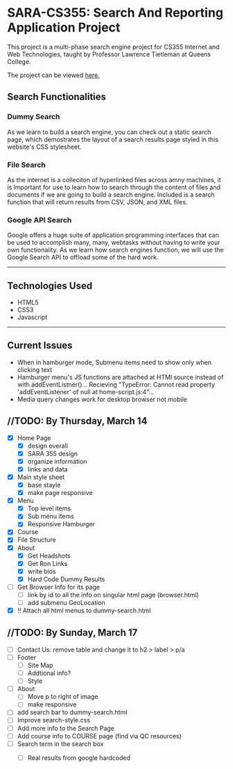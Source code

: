 # SARA-CS355: Search And Reporting Application Project

This project is a multi-phase search engine project for CS355 Internet and Web Technologies, taught by Professor Lawrence Tietleman at Queens College.

The project can be viewed <a href="https://venus.cs.qc.cuny.edu/~gois8338/cs355/">here.</a>

## Search Functionalities 

### Dummy Search
As we learn to build a search engine, you can check out a static search page, which demostrates the layout of a search results page styled in this website's CSS stylesheet.

### File Search
As the internet is a colleciton of hyperlinked files across amny machines, it is important for use to learn how to search through the content of files and documents if we are going to build a search engine. Included is a search function that will return results from CSV, JSON, and XML files.

### Google API Search
Google offers a huge suite of application programming interfaces that can be used to accomplish many, many, webtasks without having to write your own functionality.
As we learn how search engines function, we will use the Google Search API to offload some of the hard work.

---

## Technologies Used
- HTML5
- CSS3
- Javascript

---

## Current Issues
- When in hamburger mode, Submenu items need to show only when clicking text
- Hamburger menu's JS functions are attached at HTMl source instead of with addEventListner()... Recieving "TypeError: Cannot read property 'addEventListener' of null at home-script.js:4"... 
- Media query changes work for desktop browser not mobile

## //TODO: By Thursday, March 14
- [x] Home Page
    - [x] design overall
    - [x] SARA 355 design
    - [x] organize information
    - [x] links and data
- [x] Main style sheet
    - [x] base stayle
    - [x] make page responsive
- [x] Menu
    - [x] Top level items
    - [x] Sub menu items 
    - [x] Responsive Hamburger 
- [x] Course 
- [x] File Structure
- [x] About
    - [x] Get Headshots
    - [x] Get Ron Links
    - [x] write bios
    - [x] Hard Code Dummy Results
- [ ] Get Browser Info for its page
    - [ ] link by id to all the info on singular html page (browser.html)
    - [ ] add submenu GeoLocation
- [x] !! Attach all html menus to dummy-search.html

## //TODO: By Sunday, March 17
- [ ] Contact Us: remove table and change it to h2 > label > p/a
- [ ] Footer
    - [ ] Site Map
    - [ ] Addtional info?
    - [ ] Style 
- [ ] About
    - [ ] Move p to right of image
    - [ ] make responsive
- [ ] add search bar to dummy-search.html
- [ ] Improve search-style.css
- [ ] Add more info to the Search Page
- [ ] Add course info to COURSE page (find via QC resources)
- [ ] Search term in the search box
    - [ ] Real results from google hardcoded

    
    
    
